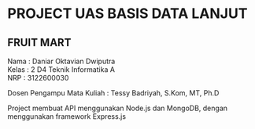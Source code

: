 # PROJECT UAS BASIS DATA LANJUT  

## FRUIT MART  

Nama : Daniar Oktavian Dwiputra  
Kelas : 2 D4 Teknik Informatika A  
NRP : 3122600030  

Dosen Pengampu Mata Kuliah : Tessy Badriyah, S.Kom, MT, Ph.D  

Project membuat API menggunakan Node.js dan MongoDB, dengan menggunakan framework Express.js